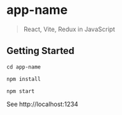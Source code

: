 # app-name

> React, Vite, Redux in JavaScript

## Getting Started

```
cd app-name

npm install

npm start
```

See http://localhost:1234
